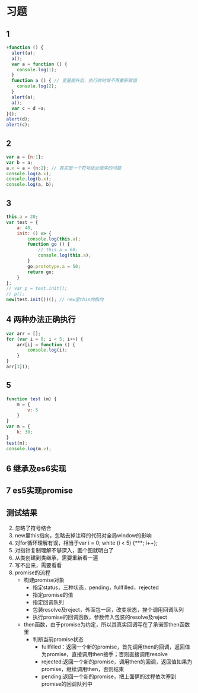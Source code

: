 # 习题

## 1

```js
+function () {
  alert(a);
  a();
  var a = function () {
    console.log(1);
  }
  function a () { // 变量提升后，执行的时候不再重新赋值
    console.log(2);
  }
  alert(a);
  a();
  var c = d =a;
}();
alert(d);
alert(c);
```

## 2

```js
var a = {n:1};
var b = a;
a.x = a = {n:2}; // 其实是一个符号结合顺序的问题
console.log(a.x);
console.log(b.x);
console.log(a, b);
```

## 3

```js
this.a = 20;
var test = {
    a: 40,
    init: () => {
        console.log(this.a);
        function go () {
            // this.a = 60;
            console.log(this.a);
        }
        go.prototype.a = 50;
        return go;
    }
};
// var p = test.init();
// p();
new(test.init())(); // new里this的指向
```

## 4 两种办法正确执行

```js
var arr = [];
for (var i = 0; i < 5; i++) {
    arr[i] = function () {
        console.log(i);
    }
}
arr[3]();
```

## 5

```js
function test (m) {
    m = {
        v: 5
    }
}
var m = {
    k: 30;
}
test(m);
console.log(m.v);
```

## 6 继承及es6实现

## 7 es5实现promise

## 测试结果
2. 忽略了符号结合
3. new里this指向，忽略去掉注释的代码对全局window的影响
4. 对for循环理解有误，相当于var i = 0; white (i < 5) {***; i++};
5. 对指针复制理解不够深入，画个图就明白了
6. 从类创建到类继承，需要重新看一遍
7. 写不出来，需要看看
8. promise的流程
    - 构建promise对象
        - 指定status，三种状态，pending，fullfilled，rejected
        - 指定promise的值
        - 指定回调队列
        - 包装resolve及reject，外面包一层，改变状态，挨个调用回调队列
        - 执行promise的回调函数，参数传入包装的resolve及reject
    - then函数，由于promise为约定，所以其真实回调写在了承诺即then函数里
        - 判断当前promise状态
            - fullfilled：返回一个新的promise，首先调用then的回调，返回值为promise，直接调用then接手；否则直接调用resolve
            - rejected:返回一个新的promise，调用then的回调，返回值如果为promise，继续调用then，否则结束
            - pending:返回一个新的promise，把上面俩的过程依次塞到promise的回调队列中
